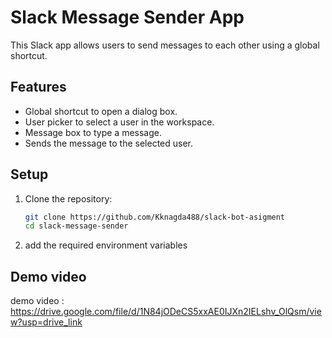 ﻿# Slack Message Sender App

This Slack app allows users to send messages to each other using a global shortcut.

## Features
- Global shortcut to open a dialog box.
- User picker to select a user in the workspace.
- Message box to type a message.
- Sends the message to the selected user.

## Setup

1. Clone the repository:
   ```sh
   git clone https://github.com/Kknagda488/slack-bot-asigment
   cd slack-message-sender

2. add the required environment variables


## Demo video 
  demo video : https://drive.google.com/file/d/1N84jODeCS5xxAE0IJXn2IELshv_OlQsm/view?usp=drive_link
